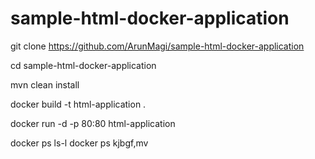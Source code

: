# sample-html-docker-application
git clone https://github.com/ArunMagi/sample-html-docker-application

cd  sample-html-docker-application

mvn clean install

docker build -t html-application  .

docker run -d -p 80:80 html-application

docker ps 
ls-l
docker ps
kjbgf,mv
